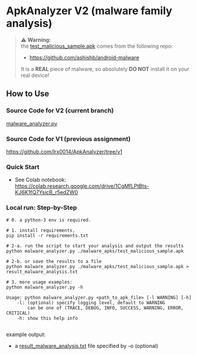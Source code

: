 # ApkAnalyzer V2 (malware family analysis)

> ⚠️ **Warning:**  
> the [test_malicious_sample.apk](https://github.com/ashishb/android-malware/tree/master/benews) comes from the following repo:
> - https://github.com/ashishb/android-malware
> 
> It is a **REAL** piece of malware, so absolutely **DO NOT** install it on your real device! 

## How to Use
### Source Code for V2 (current branch)
[malware_analyzer.py](malware_analyzer.py)

### Source Code for V1 (previous assignment)
https://github.com/lrx0014/ApkAnalyzer/tree/v1

### Quick Start
- See Colab notebook: https://colab.research.google.com/drive/1CgMfLPtBts-KJ6K1fQ7YsicB_r5edZW0

### Local run: Step-by-Step
```shell
# 0. a python-3 env is required.

# 1. install requirements, 
pip install -r requirements.txt

# 2-a. run the script to start your analysis and output the results
python malware_analyzer.py ./malware_apks/test_malicious_sample.apk

# 2-b. or save the results to a file
python malware_analyzer.py ./malware_apks/test_malicious_sample.apk > result_malware_analysis.txt

# 3. more usage examples:
python malware_analyzer.py -h

Usage: python malware_analyzer.py <path_to_apk_file> [-l WARNING] [-h]
    -l: (optional) specify logging level, default to WARNING
        can be one of (TRACE, DEBUG, INFO, SUCCESS, WARNING, ERROR, CRITICAL)
    -h: show this help info
    
```

example output:
- a [result_malware_analysis.txt](result_malware_analysis.txt) file specified by -o (optional)
